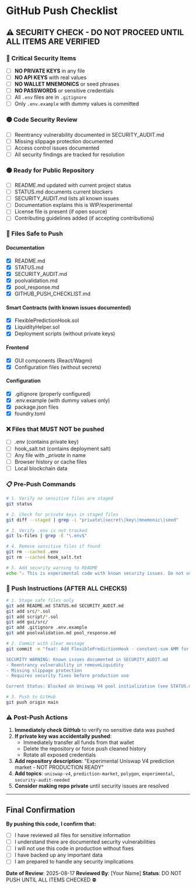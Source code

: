 # GitHub Push Checklist

## ⚠️ SECURITY CHECK - DO NOT PROCEED UNTIL ALL ITEMS ARE VERIFIED

### 🔴 Critical Security Items
- [ ] **NO PRIVATE KEYS** in any file
- [ ] **NO API KEYS** with real values
- [ ] **NO WALLET MNEMONICS** or seed phrases
- [ ] **NO PASSWORDS** or sensitive credentials
- [ ] All `.env` files are in `.gitignore`
- [ ] Only `.env.example` with dummy values is committed

### 🟡 Code Security Review
- [ ] Reentrancy vulnerability documented in SECURITY_AUDIT.md
- [ ] Missing slippage protection documented
- [ ] Access control issues documented
- [ ] All security findings are tracked for resolution

### 🟢 Ready for Public Repository
- [ ] README.md updated with current project status
- [ ] STATUS.md documents current blockers
- [ ] SECURITY_AUDIT.md lists all known issues
- [ ] Documentation explains this is WIP/experimental
- [ ] License file is present (if open source)
- [ ] Contributing guidelines added (if accepting contributions)

### 📝 Files Safe to Push

#### Documentation
- [x] README.md
- [x] STATUS.md  
- [x] SECURITY_AUDIT.md
- [x] poolvalidation.md
- [x] pool_response.md
- [x] GITHUB_PUSH_CHECKLIST.md

#### Smart Contracts (with known issues documented)
- [x] FlexiblePredictionHook.sol
- [x] LiquidityHelper.sol
- [x] Deployment scripts (without private keys)

#### Frontend
- [x] GUI components (React/Wagmi)
- [x] Configuration files (without secrets)

#### Configuration
- [x] .gitignore (properly configured)
- [x] .env.example (with dummy values only)
- [x] package.json files
- [x] foundry.toml

### ❌ Files that MUST NOT be pushed
- [ ] .env (contains private key)
- [ ] hook_salt.txt (contains deployment salt)
- [ ] Any file with *_private* in name
- [ ] Browser history or cache files
- [ ] Local blockchain data

### 📋 Pre-Push Commands

```bash
# 1. Verify no sensitive files are staged
git status

# 2. Check for private keys in staged files
git diff --staged | grep -i "private\|secret\|key\|mnemonic\|seed"

# 3. Verify .env is not tracked
git ls-files | grep -E "\.env$"

# 4. Remove sensitive files if found
git rm --cached .env
git rm --cached hook_salt.txt

# 5. Add security warning to README
echo "⚠️ This is experimental code with known security issues. Do not use in production." >> README.md
```

### 🚀 Push Instructions (AFTER ALL CHECKS)

```bash
# 1. Stage safe files only
git add README.md STATUS.md SECURITY_AUDIT.md
git add src/*.sol
git add script/*.sol
git add gui/src/
git add .gitignore .env.example
git add poolvalidation.md pool_response.md

# 2. Commit with clear message
git commit -m "feat: Add FlexiblePredictionHook - constant-sum AMM for prediction markets

SECURITY WARNING: Known issues documented in SECURITY_AUDIT.md
- Reentrancy vulnerability in removeLiquidity
- Missing slippage protection
- Requires security fixes before production use

Current Status: Blocked on Uniswap V4 pool initialization (see STATUS.md)"

# 3. Push to GitHub
git push origin main
```

### ⚠️ Post-Push Actions

1. **Immediately check GitHub** to verify no sensitive data was pushed
2. **If private key was accidentally pushed**:
   - Immediately transfer all funds from that wallet
   - Delete the repository or force push cleaned history
   - Rotate all exposed credentials
3. **Add repository description**: "Experimental Uniswap V4 prediction market - NOT PRODUCTION READY"
4. **Add topics**: `uniswap-v4`, `prediction-market`, `polygon`, `experimental`, `security-audit-needed`
5. **Consider making repo private** until security issues are resolved

---

## Final Confirmation

**By pushing this code, I confirm that:**
- [ ] I have reviewed all files for sensitive information
- [ ] I understand there are documented security vulnerabilities
- [ ] I will not use this code in production without fixes
- [ ] I have backed up any important data
- [ ] I am prepared to handle any security implications

**Date of Review**: 2025-08-17
**Reviewed By**: [Your Name]
**Status**: DO NOT PUSH UNTIL ALL ITEMS CHECKED ⛔